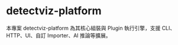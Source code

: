 # detectviz-platform
本專案 detectviz-platform 為其核心組裝與 Plugin 執行引擎，支援 CLI、HTTP、UI、自訂 Importer、AI 推論等擴展。
